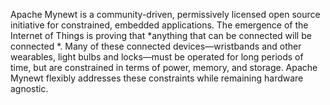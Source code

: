 Apache Mynewt is a community-driven, permissively licensed open source initiative for constrained, embedded applications. The emergence of the Internet of Things is proving that *anything that can be connected will be connected *. Many of these connected devices—wristbands and other wearables, light bulbs and locks—must be operated for long periods of time, but are constrained in terms of power, memory, and storage. Apache Mynewt flexibly addresses these constraints while remaining hardware agnostic.
